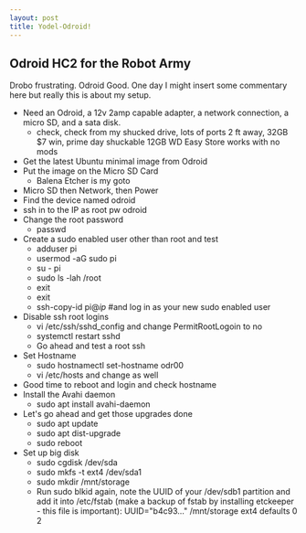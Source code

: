 ```yaml
---
layout: post
title: Yodel-Odroid!
---
```


## Odroid HC2 for the Robot Army

Drobo frustrating. Odroid Good. One day I might insert some commentary here but really this is about my setup.

- Need an Odroid, a 12v 2amp capable adapter, a network connection, a micro SD, and a sata disk.
  - check, check from my shucked drive, lots of ports 2 ft away, 32GB $7 win, prime day shuckable 12GB WD Easy Store works with no mods
- Get the latest Ubuntu minimal image from Odroid
- Put the image on the Micro SD Card
  - Balena Etcher is my goto
- Micro SD then Network, then Power
- Find the device named odroid
- ssh in to the IP as root pw odroid
- Change the root password
  - passwd
- Create a sudo enabled user other than root and test
  - adduser pi
  - usermod -aG sudo pi
  - su - pi
  - sudo ls -lah /root
  - exit
  - exit
  - ssh-copy-id pi@*ip* #and log in as your new sudo enabled user
- Disable ssh root logins
  - vi /etc/ssh/sshd_config and change PermitRootLogoin to no
  - systemctl restart sshd
  - Go ahead and test a root ssh
- Set Hostname
  - sudo hostnamectl set-hostname odr00
  - vi /etc/hosts and change as well
- Good time to reboot and login and check hostname
- Install the Avahi daemon
  - sudo apt install avahi-daemon
- Let's go ahead and get those upgrades done
  - sudo apt update
  - sudo apt dist-upgrade
  - sudo reboot
- Set up big disk
  - sudo cgdisk /dev/sda
  - sudo mkfs -t ext4 /dev/sda1
  - sudo mkdir /mnt/storage
  - Run sudo blkid again, note the UUID of your /dev/sdb1 partition and add it into /etc/fstab (make a backup of fstab by installing etckeeper - this file is important): UUID="b4c93..."  /mnt/storage  ext4  defaults  0  2
